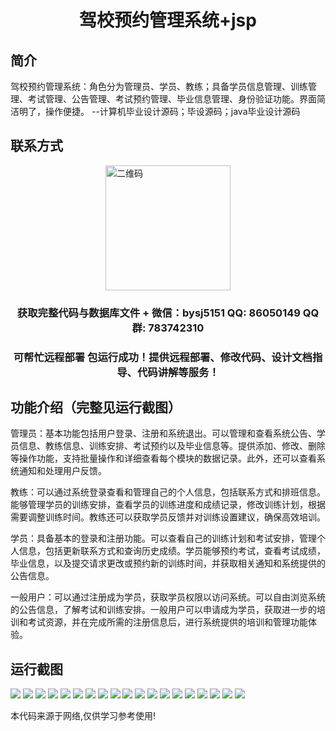 <p><h1 align="center">驾校预约管理系统+jsp</h1></p>

## 简介
驾校预约管理系统：角色分为管理员、学员、教练；具备学员信息管理、训练管理、考试管理、公告管理、考试预约管理、毕业信息管理、身份验证功能。界面简洁明了，操作便捷。    --计算机毕业设计源码；毕设源码；java毕业设计源码


## 联系方式
<img src="https://bs-1329754181.cos.ap-shanghai.myqcloud.com/wx.jpg" alt="二维码" style="display: block; margin: 0 auto;" width="200px">
<p><h3 align="center">获取完整代码与数据库文件 + 微信：bysj5151 QQ: 86050149 QQ群: 783742310</h3></p>
<p><h3 align="center">可帮忙远程部署 包运行成功！提供远程部署、修改代码、设计文档指导、代码讲解等服务！</h3></p>

## 功能介绍（完整见运行截图）
管理员：基本功能包括用户登录、注册和系统退出。可以管理和查看系统公告、学员信息、教练信息、训练安排、考试预约以及毕业信息等。提供添加、修改、删除等操作功能，支持批量操作和详细查看每个模块的数据记录。此外，还可以查看系统通知和处理用户反馈。

教练：可以通过系统登录查看和管理自己的个人信息，包括联系方式和排班信息。能够管理学员的训练安排，查看学员的训练进度和成绩记录，修改训练计划，根据需要调整训练时间。教练还可以获取学员反馈并对训练设置建议，确保高效培训。

学员：具备基本的登录和注册功能。可以查看自己的训练计划和考试安排，管理个人信息，包括更新联系方式和查询历史成绩。学员能够预约考试，查看考试成绩，毕业信息，以及提交请求更改或预约新的训练时间，并获取相关通知和系统提供的公告信息。

一般用户：可以通过注册成为学员，获取学员权限以访问系统。可以自由浏览系统的公告信息，了解考试和训练安排。一般用户可以申请成为学员，获取进一步的培训和考试资源，并在完成所需的注册信息后，进行系统提供的培训和管理功能体验。


## 运行截图
![](https://bs-1329754181.cos.ap-shanghai.myqcloud.com/ssm/DrivingSchoolReservationSystemJsp/img/001.jpg)
![](https://bs-1329754181.cos.ap-shanghai.myqcloud.com/ssm/DrivingSchoolReservationSystemJsp/img/002.jpg)
![](https://bs-1329754181.cos.ap-shanghai.myqcloud.com/ssm/DrivingSchoolReservationSystemJsp/img/003.jpg)
![](https://bs-1329754181.cos.ap-shanghai.myqcloud.com/ssm/DrivingSchoolReservationSystemJsp/img/004.jpg)
![](https://bs-1329754181.cos.ap-shanghai.myqcloud.com/ssm/DrivingSchoolReservationSystemJsp/img/005.jpg)
![](https://bs-1329754181.cos.ap-shanghai.myqcloud.com/ssm/DrivingSchoolReservationSystemJsp/img/006.jpg)
![](https://bs-1329754181.cos.ap-shanghai.myqcloud.com/ssm/DrivingSchoolReservationSystemJsp/img/007.jpg)
![](https://bs-1329754181.cos.ap-shanghai.myqcloud.com/ssm/DrivingSchoolReservationSystemJsp/img/008.jpg)
![](https://bs-1329754181.cos.ap-shanghai.myqcloud.com/ssm/DrivingSchoolReservationSystemJsp/img/009.jpg)
![](https://bs-1329754181.cos.ap-shanghai.myqcloud.com/ssm/DrivingSchoolReservationSystemJsp/img/010.jpg)
![](https://bs-1329754181.cos.ap-shanghai.myqcloud.com/ssm/DrivingSchoolReservationSystemJsp/img/011.jpg)
![](https://bs-1329754181.cos.ap-shanghai.myqcloud.com/ssm/DrivingSchoolReservationSystemJsp/img/012.jpg)
![](https://bs-1329754181.cos.ap-shanghai.myqcloud.com/ssm/DrivingSchoolReservationSystemJsp/img/013.jpg)
![](https://bs-1329754181.cos.ap-shanghai.myqcloud.com/ssm/DrivingSchoolReservationSystemJsp/img/014.jpg)
![](https://bs-1329754181.cos.ap-shanghai.myqcloud.com/ssm/DrivingSchoolReservationSystemJsp/img/015.jpg)
![](https://bs-1329754181.cos.ap-shanghai.myqcloud.com/ssm/DrivingSchoolReservationSystemJsp/img/016.jpg)
![](https://bs-1329754181.cos.ap-shanghai.myqcloud.com/ssm/DrivingSchoolReservationSystemJsp/img/017.jpg)
![](https://bs-1329754181.cos.ap-shanghai.myqcloud.com/ssm/DrivingSchoolReservationSystemJsp/img/018.jpg)
![](https://bs-1329754181.cos.ap-shanghai.myqcloud.com/ssm/DrivingSchoolReservationSystemJsp/img/019.jpg)

<p>本代码来源于网络,仅供学习参考使用!</p>
